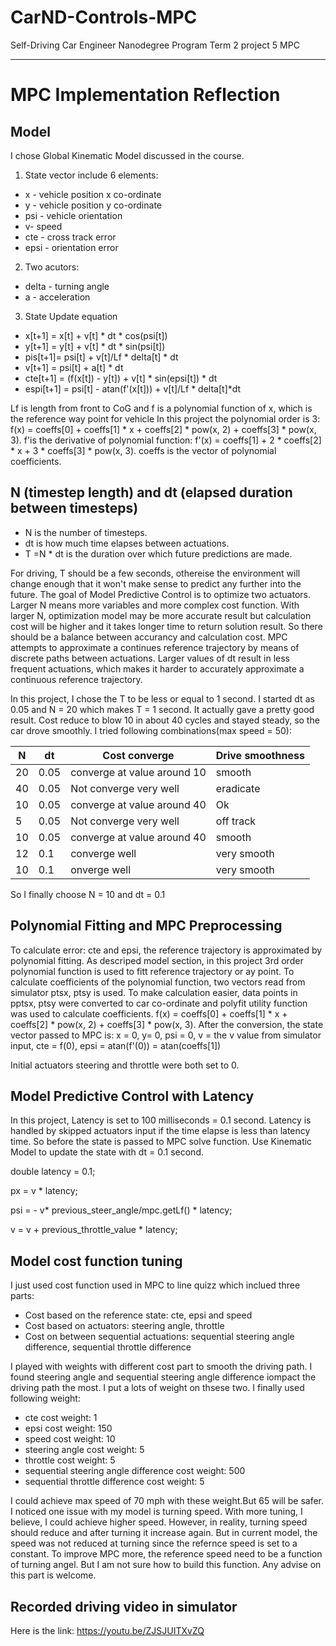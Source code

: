 # CarND-Controls-MPC
Self-Driving Car Engineer Nanodegree Program Term 2 project 5 MPC

---

# MPC Implementation Reflection

## Model
I chose Global Kinematic Model discussed in the course. 
1. State vector include 6 elements:
- x - vehicle position x co-ordinate
- y - vehicle position y co-ordinate
- psi - vehicle orientation
- v- speed
- cte - cross track error
- epsi - orientation error

2. Two acutors: 
- delta - turning angle
- a - acceleration 

3. State Update equation
- x[t+1] = x[t] + v[t] * dt * cos(psi[t])
- y[t+1] = y[t] + v[t] * dt * sin(psi[t])
- pis[t+1]= psi[t] + v[t]/Lf * delta[t] * dt
- v[t+1] = psi[t] + a[t] * dt
- cte[t+1] = (f(x[t]) - y[t]) + v[t] * sin(epsi[t]) * dt
- espi[t+1] = psi[t] - atan(f'(x[t])) + v[t]/Lf * delta[t]*dt

Lf is length from front to CoG and f is a polynomial function of x, which is the reference way point for vehicle In this project the polynomial order is 3: f(x) = coeffs[0] + coeffs[1] * x + coeffs[2] * pow(x, 2) + coeffs[3] * pow(x, 3). f'is the derivative of polynomial function: f'(x) = coeffs[1] + 2 * coeffs[2] * x + 3 * coeffs[3] * pow(x, 3). coeffs is the vector of polynomial coefficients.

## N (timestep length) and dt (elapsed duration between timesteps) 

- N is the number of timesteps. 
- dt is how much time elapses between actuations. 
- T =N * dt is the duration over which future predictions are made. 

For driving, T should be a few seconds, othereise the environment will change enough that it won't make sense to predict any further into the future.  The goal of Model Predictive Control is to optimize two actuators. Larger N means more variables and more complex cost function.  With larger N, optimization model may be more accurate result but calculation cost will be higher and it takes longer time to return solution result. So there should be a balance between accurancy and calculation cost.  MPC attempts to approximate a continues reference trajectory by means of discrete paths between actuations. Larger values of dt result in less frequent actuations, which makes it harder to accurately approximate a continuous reference trajectory.

In this project, I chose the T to be less or equal to 1 second. I started dt as 0.05 and N = 20 which makes T = 1 second. It actually gave a pretty good result. Cost reduce to blow 10 in about 40 cycles and stayed steady, so the car drove smoothly. I tried following combinations(max speed = 50):

N | dt | Cost converge | Drive smoothness
--- | --- | --- | ---
20 | 0.05 | converge at value around 10 | smooth
40 | 0.05 | Not converge very well | eradicate
10 | 0.05 |  converge at value around 40  | Ok
5 | 0.05 |  Not converge very well  | off track
10 | 0.05 |   converge at value around 40  | smooth
12 | 0.1 | converge well  | very smooth
10 | 0.1| onverge well| very smooth

So I finally choose N = 10 and dt = 0.1

## Polynomial Fitting and MPC Preprocessing

To calculate error: cte and epsi, the  reference trajectory is approximated by polynomial fitting. As descriped model section, in this project 3rd order polynomial function is used to fitt reference trajectory or ay point. To calculate coefficients of the polynomial function, two vectors read from simulator ptsx, ptsy is used. To make calculation easier, data points in pptsx, ptsy were converted to car co-ordinate and polyfit utility function was used to calculate coefficients. f(x) = coeffs[0] + coeffs[1] * x + coeffs[2] * pow(x, 2) + coeffs[3] * pow(x, 3). After the  conversion, the state vector passed to MPC is:
x = 0, y= 0, psi = 0, v = the v value from simulator input, cte = f(0), epsi = atan(f'(0)) = atan(coeffs[1])

Initial actuators steering and throttle were both set to 0.

## Model Predictive Control with Latency

In this project, Latency is set to 100 milliseconds = 0.1 second. Latency is handled by skipped actuators input if the time elapse is less than latency time. So before the state is passed to MPC solve function. Use Kinematic Model to update the state with dt = 0.1 second. 

double latency = 0.1;

px = v * latency;

psi = - v* previous_steer_angle/mpc.getLf() * latency;

v = v + previous_throttle_value * latency;


## Model cost function tuning

I just used cost function used in MPC to line quizz which inclued three parts:
- Cost based on the reference state: cte, epsi and speed
- Cost based on actuators: steering angle, throttle
- Cost on between sequential actuations: sequential steering angle difference, sequential throttle difference

I played with weights with different cost part to smooth the driving path. I found steering angle and sequential steering angle difference iompact the driving path the most. I put a lots of weight on thsese two. I finally 
used following weight: 
- cte cost weight: 1
- epsi cost weight: 150
- speed cost weight: 10
- steering angle cost weight: 5
- throttle cost weight: 5
- sequential steering angle difference cost weight: 500
- sequential throttle difference cost weight: 5

I could achieve max speed of 70 mph with these weight.But 65 will be safer. I noticed one issue with my model is turning speed. With more tuning, I believe, I could achieve higher speed. However, in reality, turning speed should reduce and after turning it increase again. But in current model, the speed was not reduced at turning since the refernce speed is set to a constant. To improve MPC more, the reference speed need to be a function of turning angel. But I am not sure how to build this function. Any advise on this part is welcome. 

## Recorded driving video in simulator
Here is the link:
https://youtu.be/ZJSJUITXvZQ







